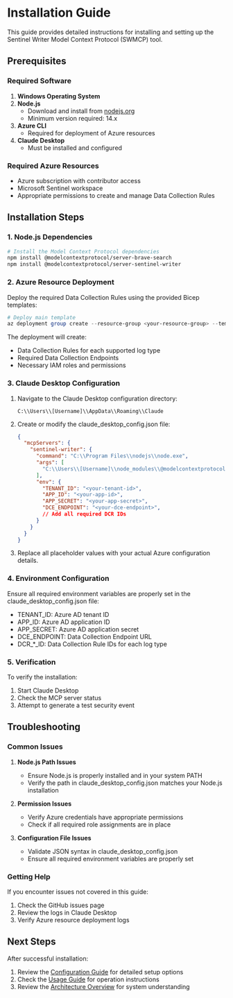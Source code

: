 # Installation Guide

This guide provides detailed instructions for installing and setting up the Sentinel Writer Model Context Protocol (SWMCP) tool.

## Prerequisites

### Required Software

1. **Windows Operating System**
2. **Node.js**
   - Download and install from [nodejs.org](https://nodejs.org)
   - Minimum version required: 14.x
3. **Azure CLI**
   - Required for deployment of Azure resources
4. **Claude Desktop**
   - Must be installed and configured

### Required Azure Resources

- Azure subscription with contributor access
- Microsoft Sentinel workspace
- Appropriate permissions to create and manage Data Collection Rules

## Installation Steps

### 1. Node.js Dependencies

```bash
# Install the Model Context Protocol dependencies
npm install @modelcontextprotocol/server-brave-search
npm install @modelcontextprotocol/server-sentinel-writer
```

### 2. Azure Resource Deployment

Deploy the required Data Collection Rules using the provided Bicep templates:

```powershell
# Deploy main template
az deployment group create --resource-group <your-resource-group> --template-file main.bicep --parameters parameters.json
```

The deployment will create:

- Data Collection Rules for each supported log type
- Required Data Collection Endpoints
- Necessary IAM roles and permissions

### 3. Claude Desktop Configuration

1. Navigate to the Claude Desktop configuration directory:
   
   ```
   C:\\Users\\[Username]\\AppData\\Roaming\\Claude
   ```

2. Create or modify the claude_desktop_config.json file:
   
   ```json
   {
     "mcpServers": {
       "sentinel-writer": {
         "command": "C:\\Program Files\\nodejs\\node.exe",
         "args": [
           "C:\\Users\\[Username]\\node_modules\\@modelcontextprotocol\\server-sentinel-writer\\dist\\index.js"
         ],
         "env": {
           "TENANT_ID": "<your-tenant-id>",
           "APP_ID": "<your-app-id>",
           "APP_SECRET": "<your-app-secret>",
           "DCE_ENDPOINT": "<your-dce-endpoint>",
           // Add all required DCR IDs
         }
       }
     }
   }
   ```

3. Replace all placeholder values with your actual Azure configuration details.

### 4. Environment Configuration

Ensure all required environment variables are properly set in the claude_desktop_config.json file:

- TENANT_ID: Azure AD tenant ID
- APP_ID: Azure AD application ID
- APP_SECRET: Azure AD application secret
- DCE_ENDPOINT: Data Collection Endpoint URL
- DCR_*_ID: Data Collection Rule IDs for each log type

### 5. Verification

To verify the installation:

1. Start Claude Desktop
2. Check the MCP server status
3. Attempt to generate a test security event

## Troubleshooting

### Common Issues

1. **Node.js Path Issues**
   
   - Ensure Node.js is properly installed and in your system PATH
   - Verify the path in claude_desktop_config.json matches your Node.js installation

2. **Permission Issues**
   
   - Verify Azure credentials have appropriate permissions
   - Check if all required role assignments are in place

3. **Configuration File Issues**
   
   - Validate JSON syntax in claude_desktop_config.json
   - Ensure all required environment variables are properly set

### Getting Help

If you encounter issues not covered in this guide:

1. Check the GitHub issues page
2. Review the logs in Claude Desktop
3. Verify Azure resource deployment logs

## Next Steps

After successful installation:

1. Review the [Configuration Guide](configuration.md) for detailed setup options
2. Check the [Usage Guide](usage.md) for operation instructions
3. Review the [Architecture Overview](architecture.md) for system understanding